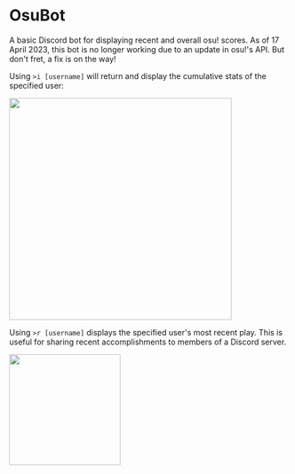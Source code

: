 # OsuBot
A basic Discord bot for displaying recent and overall osu! scores. As of 17 April 2023, this bot is no longer working due to an update in osu!'s API. But don't fret, a fix is on the way!

Using ```>i [username]``` will return and display the cumulative stats of the specified user:

<img src="https://user-images.githubusercontent.com/66392457/230696787-4f4647b8-c277-47da-8b04-948a966e1a27.png" height=400 />

Using ```>r [username]``` displays the specified user's most recent play.
This is useful for sharing recent accomplishments to members of a Discord server.

<img src="https://user-images.githubusercontent.com/66392457/230696826-54b57f67-0500-4965-be82-7f59e85c04e9.png" height=200 />



